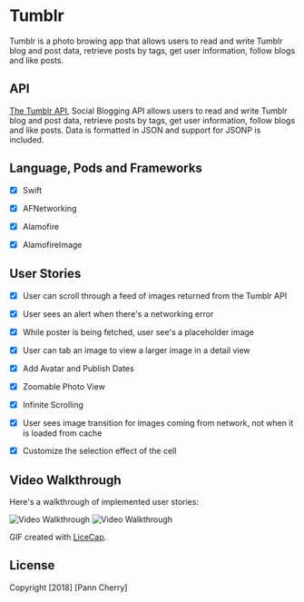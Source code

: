 # Tumblr

Tumblr is a photo browing app that allows users to read and write Tumblr blog and post data, retrieve posts by tags, get user information, follow blogs and like posts. 


## API

[The Tumblr API](https://www.tumblr.com/docs/en/api/v2#posts), Social Blogging API allows users to read and write Tumblr blog and post data, retrieve posts by tags, get user information, follow blogs and like posts. Data is formatted in JSON and support for JSONP is included.


## Language, Pods and Frameworks

- [x] Swift
- [x] AFNetworking
- [x] Alamofire
- [x] AlamofireImage


## User Stories


- [x] User can scroll through a feed of images returned from the Tumblr API
- [x] User sees an alert when there's a networking error
- [x] While poster is being fetched, user see's a placeholder image
- [x] User can tab an image to view a larger image in a detail view
- [x] Add Avatar and Publish Dates
- [x] Zoomable Photo View
- [x] Infinite Scrolling
- [x] User sees image transition for images coming from network, not when it is loaded from cache
- [x] Customize the selection effect of the cell



## Video Walkthrough

Here's a walkthrough of implemented user stories:

<img src='https://i.imgur.com/suLlvWq.gif' title='Video Walkthrough' width='' alt='Video Walkthrough' />  <img src='https://i.imgur.com/KdnGFYo.gif' title='Video Walkthrough' width='' alt='Video Walkthrough' />

GIF created with [LiceCap](http://www.cockos.com/licecap/).



## License

Copyright [2018] [Pann Cherry]

